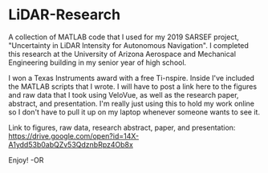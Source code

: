 # LiDAR-Research
A collection of MATLAB code that I used for my 2019 SARSEF project, "Uncertainty in LiDAR Intensity for Autonomous Navigation". I completed this research at the University of Arizona Aerospace and Mechanical Engineering building in my senior year of high school.

I won a Texas Instruments award with a free Ti-nspire.
Inside I've included the MATLAB scripts that I wrote. I will have to post a link here to the figures and raw data that I took using VeloVue, as well as the research paper, abstract, and presentation. 
I'm really just using this to hold my work online so I don't have to pull it up on my laptop whenever someone wants to see it.

Link to figures, raw data, research abstract, paper, and presentation:
https://drive.google.com/open?id=14X-A1ydd53b0abQZv53QdznbRpz4Ob8x

Enjoy!
-OR

